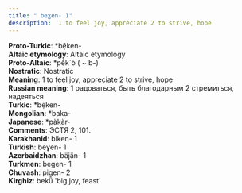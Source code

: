 ```yaml
---
title: " beɣen- 1"
description:  1 to feel joy, appreciate 2 to strive, hope
---
```


<strong>Proto-Turkic</strong>:  *bẹ̄ken-<br>
<strong>Altaic etymology</strong>:  Altaic etymology<br>
<strong> Proto-Altaic</strong>:  *pḗk`ò ( ~ b-)<br>
<strong>Nostratic</strong>:  Nostratic<br>
<strong>Meaning</strong>:  1 to feel joy, appreciate 2 to strive, hope<br>
<strong>Russian meaning</strong>:  1 радоваться, быть благодарным 2 стремиться, надеяться<br>
<strong>Turkic</strong>:  *bẹ̄ken-<br>
<strong>Mongolian</strong>:  *baka-<br>
<strong>Japanese</strong>:  *pàkàr-<br>
<strong>Comments</strong>:  ЭСТЯ 2, 101.<br>
<strong>Karakhanid</strong>:  biken- 1<br>
<strong>Turkish</strong>:  beɣen- 1<br>
<strong>Azerbaidzhan</strong>:  bäjän- 1<br>
<strong>Turkmen</strong>:  begen- 1<br>
<strong>Chuvash</strong>:  pigen- 2<br>
<strong>Kirghiz</strong>:  bekǖ 'big joy, feast'<br>


